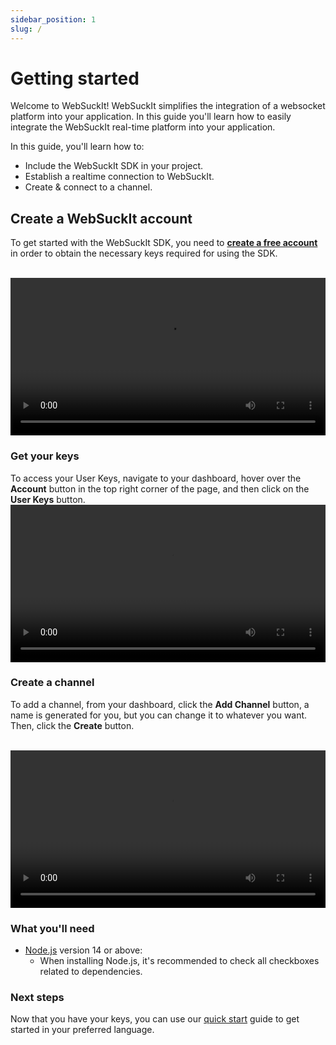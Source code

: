 ```yaml
---
sidebar_position: 1
slug: /
---
```


# Getting started

Welcome to WebSuckIt! WebSuckIt simplifies the integration of a websocket platform into your application. In this guide you'll learn how to easily integrate the WebSuckIt real-time platform into your application.

In this guide, you'll learn how to:

- Include the WebSuckIt SDK in your project.
- Establish a realtime connection to WebSuckIt.
- Create & connect to a channel.

## Create a WebSuckIt account

To get started with the WebSuckIt SDK, you need to [**create a free account**](https://websuckit.com/signup) in order to obtain the necessary keys required for using the SDK.

<br/>
<video width="100%" max controls>
  <source src="https://github-production-user-asset-6210df.s3.amazonaws.com/23453888/278900133-45b8ee56-6453-4b25-bd94-c1292c9dd83b.mp4" type="video/mp4"/>
</video>

### Get your keys

To access your User Keys, navigate to your dashboard, hover over the **Account** button in the top right corner of the page, and then click on the **User Keys** button.
<br/>
<video width="100%" controls>
<source src="https://github-production-user-asset-6210df.s3.amazonaws.com/23453888/278900134-d1c15229-15f5-4dd3-8321-c2b6cba04508.mp4" type="video/mp4"/>
</video>

### Create a channel

To add a channel, from your dashboard, click the **Add Channel** button, a name is generated for you, but you can change it to whatever you want. Then, click the **Create** button.

<br/>
<video width="100%" controls>

  <source src="https://github-production-user-asset-6210df.s3.amazonaws.com/23453888/278900131-f71d6108-ffd4-4efe-97de-67f957b578d4.mp4" type="video/mp4"/>
</video>

### What you'll need

- [Node.js](https://nodejs.org/en/download/) version 14 or above:
  - When installing Node.js, it's recommended to check all checkboxes related to dependencies.

### Next steps

Now that you have your keys, you can use our [quick start](/category/sdk-quick-start) guide to get started in your preferred language.
